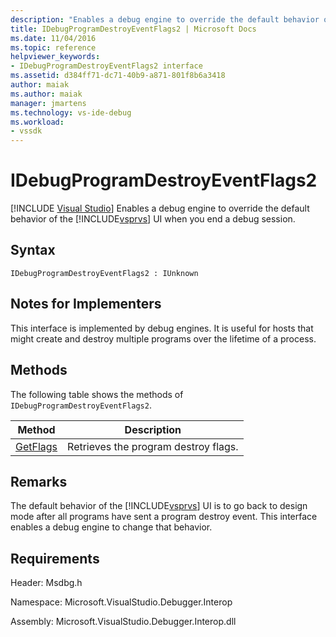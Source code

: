 ```yaml
---
description: "Enables a debug engine to override the default behavior of the Visual Studio UI when you end a debug session."
title: IDebugProgramDestroyEventFlags2 | Microsoft Docs
ms.date: 11/04/2016
ms.topic: reference
helpviewer_keywords:
- IDebugProgramDestroyEventFlags2 interface
ms.assetid: d384ff71-dc71-40b9-a871-801f8b6a3418
author: maiak
ms.author: maiak
manager: jmartens
ms.technology: vs-ide-debug
ms.workload:
- vssdk
---
```

# IDebugProgramDestroyEventFlags2

 [!INCLUDE [Visual Studio](~/includes/applies-to-version/vs-windows-only.md)]
Enables a debug engine to override the default behavior of the [!INCLUDE[vsprvs](../../../code-quality/includes/vsprvs_md.md)] UI when you end a debug session.

## Syntax

```
IDebugProgramDestroyEventFlags2 : IUnknown
```

## Notes for Implementers
 This interface is implemented by debug engines. It is useful for hosts that might create and destroy multiple programs over the lifetime of a process.

## Methods
 The following table shows the methods of `IDebugProgramDestroyEventFlags2`.

|Method|Description|
|------------|-----------------|
|[GetFlags](../../../extensibility/debugger/reference/idebugprogramdestroyeventflags2-getflags.md)|Retrieves the program destroy flags.|

## Remarks
 The default behavior of the [!INCLUDE[vsprvs](../../../code-quality/includes/vsprvs_md.md)] UI is to go back to design mode after all programs have sent a program destroy event. This interface enables a debug engine to change that behavior.

## Requirements
 Header: Msdbg.h

 Namespace: Microsoft.VisualStudio.Debugger.Interop

 Assembly: Microsoft.VisualStudio.Debugger.Interop.dll
